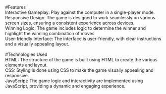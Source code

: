 #Features <br>
Interactive Gameplay: Play against the computer in a single-player mode.<br>
Responsive Design: The game is designed to work seamlessly on various screen sizes, ensuring a consistent experience across devices.<br>
Winning Logic: The game includes logic to determine the winner and highlight the winning combination of moves.<br>
User-friendly Interface: The interface is user-friendly, with clear instructions and a visually appealing layout.<br><br>
#Technologies Used<br>
HTML: The structure of the game is built using HTML to create the various elements and layout.<br>
CSS: Styling is done using CSS to make the game visually appealing and responsive.<br>
JavaScript: The game logic and interactivity are implemented using JavaScript, providing a dynamic and engaging experience.<br>
